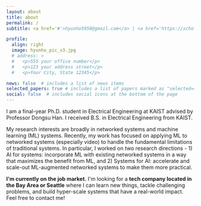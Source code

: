 ```yaml
---
layout: about
title: about
permalink: /
subtitle: <a href='#'>hyunho5958@gmail.com</a> | <a href='https://scholar.google.com/citations?user=xi1Zy7MAAAAJ&hl=en'>Google Scholar</a> | <a href='https://www.linkedin.com/in/hyunho-yeo-3a16601b4/'>Linkedin</a> | <a href='assets/pdf/hyunho_cv.pdf'>CV</a>

profile:
  align: right
  image: hyunho_pic_v3.jpg
  # address: >
  #   <p>555 your office number</p>
  #   <p>123 your address street</p>
  #   <p>Your City, State 12345</p>

news: false  # includes a list of news items
selected_papers: true # includes a list of papers marked as "selected={true}"
social: false  # includes social icons at the bottom of the page
---
```


I am a final-year Ph.D. student in Electrical Engineering at KAIST advised by Professor Dongsu Han. I received B.S. in Electrical Engineering from KAIST.

My research interests are broadly in networked systems and machine learning (ML) systems. Recently, my work has focused on applying ML to networked systems (especially video) to handle the fundamental limitations of traditional systems. In particular, I worked on two research directions - 1) AI for systems: incorporate ML with existing networked systems in a way that maximizes the benefit from ML, and 2) Systems for AI: accelerate and scale-out ML-augmented networked systems to make them more practical. 

**I'm currently on the job market.** I'm looking for a **tech company located in the Bay Area or Seattle** where I can learn new things, tackle challenging problems, and build hyper-scale systems that have a real-world impact. Feel free to contact me!


<!-- Write your biography here. Tell the world about yourself. Link to your favorite [subreddit](http://reddit.com). You can put a picture in, too. The code is already in, just name your picture `prof_pic.jpg` and put it in the `img/` folder.

Put your address / P.O. box / other info right below your picture. You can also disable any these elements by editing `profile` property of the YAML header of your `_pages/about.md`. Edit `_bibliography/papers.bib` and Jekyll will render your [publications page](/al-folio/publications/) automatically.

Link to your social media connections, too. This theme is set up to use [Font Awesome icons](http://fortawesome.github.io/Font-Awesome/) and [Academicons](https://jpswalsh.github.io/academicons/), like the ones below. Add your Facebook, Twitter, LinkedIn, Google Scholar, or just disable all of them. -->
